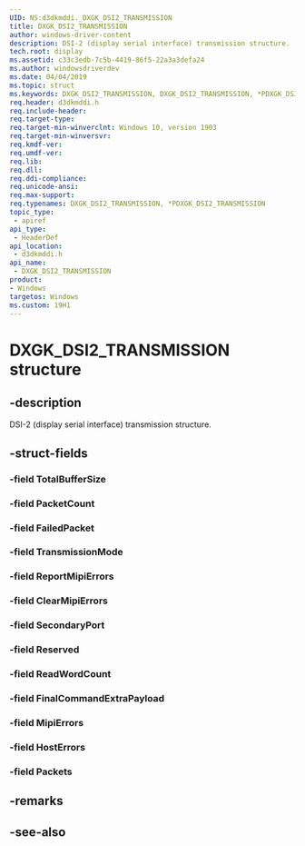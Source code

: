 ```yaml
---
UID: NS:d3dkmddi._DXGK_DSI2_TRANSMISSION
title: DXGK_DSI2_TRANSMISSION
author: windows-driver-content
description: DSI-2 (display serial interface) transmission structure.
tech.root: display
ms.assetid: c33c3edb-7c5b-4419-86f5-22a3a3defa24
ms.author: windowsdriverdev
ms.date: 04/04/2019
ms.topic: struct
ms.keywords: DXGK_DSI2_TRANSMISSION, DXGK_DSI2_TRANSMISSION, *PDXGK_DSI2_TRANSMISSION, 
req.header: d3dkmddi.h
req.include-header:
req.target-type:
req.target-min-winverclnt: Windows 10, version 1903
req.target-min-winversvr:
req.kmdf-ver:
req.umdf-ver:
req.lib:
req.dll:
req.ddi-compliance:
req.unicode-ansi:
req.max-support:
req.typenames: DXGK_DSI2_TRANSMISSION, *PDXGK_DSI2_TRANSMISSION
topic_type: 
 - apiref
api_type: 
 - HeaderDef
api_location: 
 - d3dkmddi.h
api_name: 
 - DXGK_DSI2_TRANSMISSION
product:
- Windows
targetos: Windows
ms.custom: 19H1
---
```


# DXGK_DSI2_TRANSMISSION structure

## -description

DSI-2 (display serial interface) transmission structure.

## -struct-fields

### -field TotalBufferSize
 
### -field PacketCount
 
### -field FailedPacket
 
### -field TransmissionMode
 
### -field ReportMipiErrors
 
### -field ClearMipiErrors
 
### -field SecondaryPort
 
### -field Reserved
 
### -field ReadWordCount
 
### -field FinalCommandExtraPayload
 
### -field MipiErrors
 
### -field HostErrors
 
### -field Packets
 

## -remarks

## -see-also
